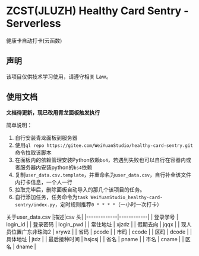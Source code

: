 # ZCST(JLUZH) Healthy Card Sentry - Serverless

健康卡自动打卡(云函数)

## 声明

该项目仅供技术学习使用，请遵守相关 Law。

## 使用文档

**文档待更新，现已改用青龙面板触发执行**

简单说明：
1. 自行安装青龙面板到服务器
2. 使用`ql repo https://gitee.com/WeiYuanStudio/healthy-card-sentry.git`命令拉取该脚本
3. 在面板内的依赖管理安装Python依赖`bs4`，若遇到失败也可以自行在容器内或者服务器内安装python的`bs4`依赖
4. 复制`user_data.csv.template`，并重命名为`user_data.csv`，自行补全该文件内打卡信息，一个人一行
5. 拉取完毕后，删除面板自动导入的那几个该项目的任务。
6. 自行添加任务，任务命令为`task WeiYuanStudio_healthy-card-sentry/index.py`，定时规则推荐`0 * * * *`（一小时一次打卡）

关于user_data.csv
|描述|csv 头|
|-------------|------------|
| 登录学号        | login_id   |
| 登录密码        | login_pwd  |
| 常住地址        | xjzdz      |
| 假期去向        | jqqx       |
| 现人员位置广东非珠海2 | xrywz      |
| 省码          | pcode      |
| 市码          | ccode      |
| 区码          | dcode      |
| 具体地址        | jtdz       |
| 最后接种时间      | hsjcsj     |
| 省名          | pname      |
| 市名          | cname      |
| 区名          | dname      |
